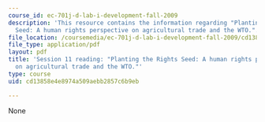 ```yaml
---
course_id: ec-701j-d-lab-i-development-fall-2009
description: 'This resource contains the information regarding "Planting the Rights
  Seed: A human rights perspective on agricultural trade and the WTO.".'
file_location: /coursemedia/ec-701j-d-lab-i-development-fall-2009/cd13858e4e8974a509aebb2857c6b9eb_MITEC_701JF09_read11_hr1.pdf
file_type: application/pdf
layout: pdf
title: 'Session 11 reading: "Planting the Rights Seed: A human rights perspective
  on agricultural trade and the WTO."'
type: course
uid: cd13858e4e8974a509aebb2857c6b9eb

---
```

None